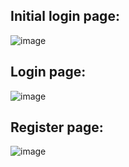 ## Initial login page:
![image](https://github.com/xDiggy/GymHub/assets/85561037/32ea59d9-dee4-40a6-ac75-3557a8808884)

## Login page:
![image](https://github.com/xDiggy/GymHub/assets/85561037/fe48c06c-cf70-4a53-b1d8-aea6b5f302fd)

## Register page:
![image](https://github.com/xDiggy/GymHub/assets/85561037/90fd8349-21e2-4601-984b-9137c9145a7b)
